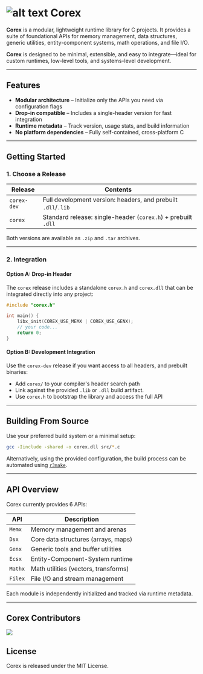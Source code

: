 # ![alt text](https://private-user-images.githubusercontent.com/118138305/414014542-ac634f13-e084-4387-aded-4679eb048cac.png?jwt=eyJhbGciOiJIUzI1NiIsInR5cCI6IkpXVCJ9.eyJpc3MiOiJnaXRodWIuY29tIiwiYXVkIjoicmF3LmdpdGh1YnVzZXJjb250ZW50LmNvbSIsImtleSI6ImtleTUiLCJleHAiOjE3NDQ0OTM2MTcsIm5iZiI6MTc0NDQ5MzMxNywicGF0aCI6Ii8xMTgxMzgzMDUvNDE0MDE0NTQyLWFjNjM0ZjEzLWUwODQtNDM4Ny1hZGVkLTQ2NzllYjA0OGNhYy5wbmc_WC1BbXotQWxnb3JpdGhtPUFXUzQtSE1BQy1TSEEyNTYmWC1BbXotQ3JlZGVudGlhbD1BS0lBVkNPRFlMU0E1M1BRSzRaQSUyRjIwMjUwNDEyJTJGdXMtZWFzdC0xJTJGczMlMkZhd3M0X3JlcXVlc3QmWC1BbXotRGF0ZT0yMDI1MDQxMlQyMTI4MzdaJlgtQW16LUV4cGlyZXM9MzAwJlgtQW16LVNpZ25hdHVyZT0xNWJjOWFmZjNmNThiMGNmZWJlNTA2ZTdkN2JlY2ZjYjI5MjI3NzgwZDRmYzI1ZDY3MWUxZDdhZDI5ZDcwYTg5JlgtQW16LVNpZ25lZEhlYWRlcnM9aG9zdCJ9.a3V0mJyNyS9I5txtUIdeZTDZr9is8euemHsPA-iGpW8) Corex 

**Corex** is a modular, lightweight runtime library for C projects. It provides a suite of foundational APIs for memory management, data structures, generic utilities, entity-component systems, math operations, and file I/O.

**Corex** is designed to be minimal, extensible, and easy to integrate—ideal for custom runtimes, low-level tools, and systems-level development.

---
## Features

- **Modular architecture** – Initialize only the APIs you need via configuration flags
- **Drop-in compatible** – Includes a single-header version for fast integration
- **Runtime metadata** – Track version, usage stats, and build information
- **No platform dependencies** – Fully self-contained, cross-platform C

---

## Getting Started

### 1. Choose a Release

| Release       | Contents                                                                 |
|---------------|--------------------------------------------------------------------------|
| `corex-dev`   | Full development version: headers, and prebuilt `.dll`/`.lib`    |
| `corex`       | Standard release: single-header (`corex.h`) + prebuilt `.dll`            |

Both versions are available as `.zip` and `.tar` archives.

---

### 2. Integration

#### Option A: Drop-in Header

The `corex` release includes a standalone `corex.h` and `corex.dll` that can be integrated directly into any project:

```c
#include "corex.h"

int main() {
    libx_init(COREX_USE_MEMX | COREX_USE_GENX);
    // your code...
    return 0;
}
```

#### Option B: Development Integration

Use the `corex-dev` release if you want access to all headers, and prebuilt binaries:

- Add `corex/` to your compiler's header search path
- Link against the provided `.lib` or `.dll` build artifact.
- Use `corex.h` to bootstrap the library and access the full API

---

## Building From Source

Use your preferred build system or a minimal setup:

```bash
gcc -Iinclude -shared -o corex.dll src/*.c
```

Alternatively, using the provided configuration, the build process can be automated using [`r3make`](https://github.com/r3shape/r3make).

---

## API Overview

Corex currently provides 6 APIs:

| API     | Description                           |
|---------|---------------------------------------|
| `Memx`  | Memory management and arenas          |
| `Dsx`   | Core data structures (arrays, maps)   |
| `Genx`  | Generic tools and buffer utilities    |
| `Ecsx`  | Entity-Component-System runtime       |
| `Mathx` | Math utilities (vectors, transforms)  |
| `Filex` | File I/O and stream management        |

Each module is independently initialized and tracked via runtime metadata.

---

## Corex Contributors

<a href="https://github.com/r3shape/corex/graphs/contributors">
  <img src="https://contrib.rocks/image?repo=r3shape/corex" />
</a>

## License

Corex is released under the MIT License.
